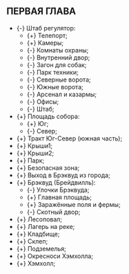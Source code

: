 ﻿## ПЕРВАЯ ГЛАВА

* {-} Штаб регулятор:
	* {+} Телепорт;
	* {+} Камеры;
	* {-} Комнаты охраны;
	* {-} Внутренний двор;
	* {-} Загон для собак;
	* {-} Парк техники;
	* {-} Северные ворота;
	* {-} Южные ворота;
	* {-} Арсенал и казармы;
	* {-} Офисы;
	* {-} Штаб;
* {+} Площадь собора:
	* {+} Юг;
	* {-} Север;
* {+} Тракт Юг-Север (южная часть);
* {+} Крыши1;
* {+} Крыши2;
* {+} Парк;
* {+} Безопасная зона;
* {+} Выход в Брэквуд из города;
* {+} Брэквуд (Брейдвилль):
	* {-} Улочки Брэквуда;
	* {+} Главная площадь;
	* {+} Заражённые поля и фермы;
	* {-} Скотный двор;
* {+} Лесоповал;
* {+} Лагерь на реке;
* {+} Кладбище;
* {+} Склеп;
* {+} Подземелья;
* {+} Окресноси Хэмхолла;
* {+} Хэмхолл;